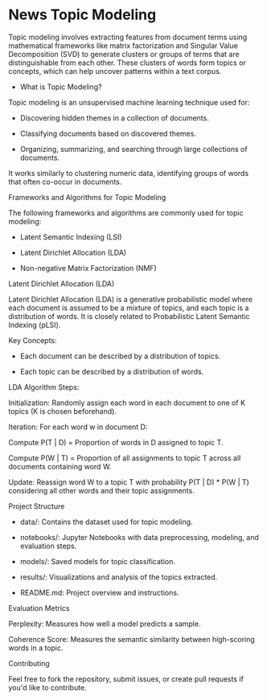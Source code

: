 # News Topic Modeling

Topic modeling involves extracting features from document terms using mathematical frameworks like matrix factorization and Singular Value Decomposition (SVD) to generate clusters or groups of terms that are distinguishable from each other. These clusters of words form topics or concepts, which can help uncover patterns within a text corpus.

- What is Topic Modeling?

Topic modeling is an unsupervised machine learning technique used for:

* Discovering hidden themes in a collection of documents.

* Classifying documents based on discovered themes.

* Organizing, summarizing, and searching through large collections of documents.

It works similarly to clustering numeric data, identifying groups of words that often co-occur in documents.

Frameworks and Algorithms for Topic Modeling

The following frameworks and algorithms are commonly used for topic modeling:

* Latent Semantic Indexing (LSI)

* Latent Dirichlet Allocation (LDA)

* Non-negative Matrix Factorization (NMF)

Latent Dirichlet Allocation (LDA)

Latent Dirichlet Allocation (LDA) is a generative probabilistic model where each document is assumed to be a mixture of topics, and each topic is a distribution of words. It is closely related to Probabilistic Latent Semantic Indexing (pLSI).

Key Concepts:

* Each document can be described by a distribution of topics.

* Each topic can be described by a distribution of words.

LDA Algorithm Steps:

Initialization: Randomly assign each word in each document to one of K topics (K is chosen beforehand).

Iteration: For each word w in document D:

Compute P(T | D) = Proportion of words in D assigned to topic T.

Compute P(W | T) = Proportion of all assignments to topic T across all documents containing word W.

Update: Reassign word W to a topic T with probability P(T | D) * P(W | T) considering all other words and their topic assignments.

Project Structure

* data/: Contains the dataset used for topic modeling.

* notebooks/: Jupyter Notebooks with data preprocessing, modeling, and evaluation steps.

* models/: Saved models for topic classification.

* results/: Visualizations and analysis of the topics extracted.

* README.md: Project overview and instructions.

Evaluation Metrics

Perplexity: Measures how well a model predicts a sample.

Coherence Score: Measures the semantic similarity between high-scoring words in a topic.

Contributing

Feel free to fork the repository, submit issues, or create pull requests if you'd like to contribute.

